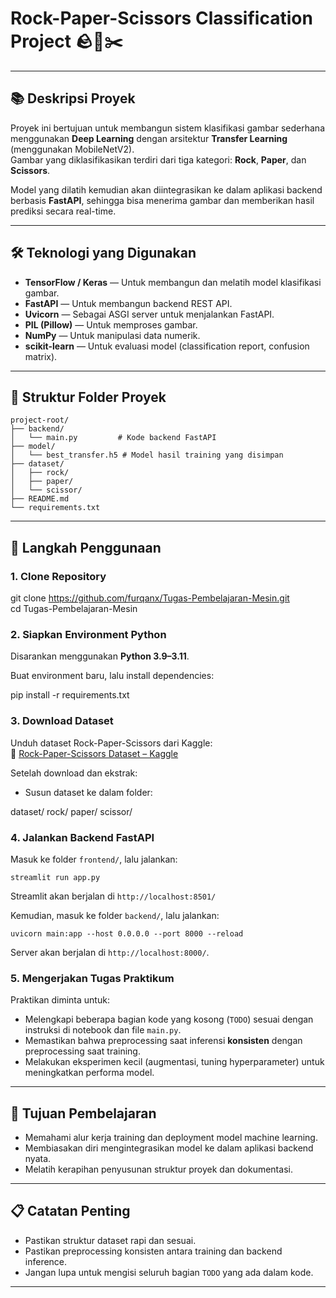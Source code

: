 # Rock-Paper-Scissors Classification Project 🪨📄✂️

---

## 📚 Deskripsi Proyek

Proyek ini bertujuan untuk membangun sistem klasifikasi gambar sederhana menggunakan **Deep Learning** dengan arsitektur **Transfer Learning** (menggunakan MobileNetV2).  
Gambar yang diklasifikasikan terdiri dari tiga kategori: **Rock**, **Paper**, dan **Scissors**.

Model yang dilatih kemudian akan diintegrasikan ke dalam aplikasi backend berbasis **FastAPI**, sehingga bisa menerima gambar dan memberikan hasil prediksi secara real-time.

---

## 🛠️ Teknologi yang Digunakan

- **TensorFlow / Keras** — Untuk membangun dan melatih model klasifikasi gambar.
- **FastAPI** — Untuk membangun backend REST API.
- **Uvicorn** — Sebagai ASGI server untuk menjalankan FastAPI.
- **PIL (Pillow)** — Untuk memproses gambar.
- **NumPy** — Untuk manipulasi data numerik.
- **scikit-learn** — Untuk evaluasi model (classification report, confusion matrix).

---

## 📂 Struktur Folder Proyek

```
project-root/
├── backend/
│   └── main.py         # Kode backend FastAPI
├── model/
│   └── best_transfer.h5 # Model hasil training yang disimpan
├── dataset/
│   ├── rock/
│   ├── paper/
│   └── scissor/
├── README.md
└── requirements.txt
```

---

## 🚀 Langkah Penggunaan

### 1. Clone Repository

git clone https://github.com/furqanx/Tugas-Pembelajaran-Mesin.git <br>
cd Tugas-Pembelajaran-Mesin

### 2. Siapkan Environment Python

Disarankan menggunakan **Python 3.9–3.11**.

Buat environment baru, lalu install dependencies:

pip install -r requirements.txt

### 3. Download Dataset

Unduh dataset Rock-Paper-Scissors dari Kaggle:  
🔗 [Rock-Paper-Scissors Dataset – Kaggle](https://www.kaggle.com/datasets/drgfreeman/rockpaperscissors)

Setelah download dan ekstrak:

- Susun dataset ke dalam folder:

dataset/
rock/
paper/
scissor/

### 4. Jalankan Backend FastAPI

Masuk ke folder `frontend/`, lalu jalankan:

`streamlit run app.py`

Streamlit akan berjalan di `http://localhost:8501/`

Kemudian, masuk ke folder `backend/`, lalu jalankan:

`uvicorn main:app --host 0.0.0.0 --port 8000 --reload`

Server akan berjalan di `http://localhost:8000/`.

### 5. Mengerjakan Tugas Praktikum

Praktikan diminta untuk:

- Melengkapi beberapa bagian kode yang kosong (`TODO`) sesuai dengan instruksi di notebook dan file `main.py`.
- Memastikan bahwa preprocessing saat inferensi **konsisten** dengan preprocessing saat training.
- Melakukan eksperimen kecil (augmentasi, tuning hyperparameter) untuk meningkatkan performa model.

---

## 🎯 Tujuan Pembelajaran

- Memahami alur kerja training dan deployment model machine learning.
- Membiasakan diri mengintegrasikan model ke dalam aplikasi backend nyata.
- Melatih kerapihan penyusunan struktur proyek dan dokumentasi.

---

## 📋 Catatan Penting

- Pastikan struktur dataset rapi dan sesuai.
- Pastikan preprocessing konsisten antara training dan backend inference.
- Jangan lupa untuk mengisi seluruh bagian `TODO` yang ada dalam kode.

---
